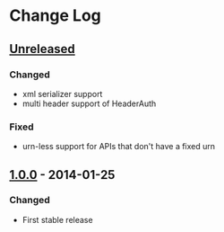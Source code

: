 # Change Log


## [Unreleased][unreleased]
### Changed
- xml serializer support
- multi header support of HeaderAuth

### Fixed
- urn-less support for APIs that don't have a fixed urn


## [1.0.0] - 2014-01-25
### Changed
- First stable release


[unreleased]: https://github.com/mayfield/syndicate/compare/v1.0.0...HEAD
[1.0.0]: https://github.com/mayfield/syndicate/compare/92534936f0368937699511d0d08f103ac037878b...v1.0.0
